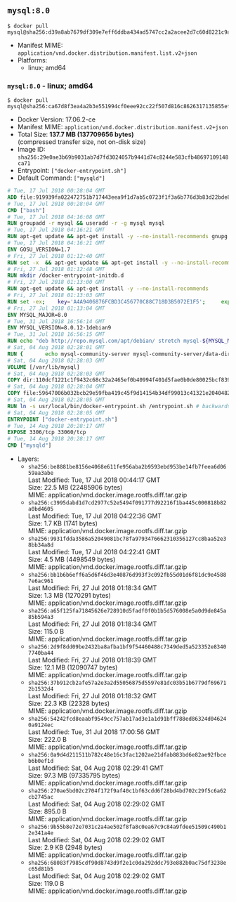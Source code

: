 ## `mysql:8.0`

```console
$ docker pull mysql@sha256:d39a8ab7679df309e7eff6ddba434ad5747cc2a2acee2d7c60d8221c9acedcad
```

-	Manifest MIME: `application/vnd.docker.distribution.manifest.list.v2+json`
-	Platforms:
	-	linux; amd64

### `mysql:8.0` - linux; amd64

```console
$ docker pull mysql@sha256:ca67d8f3ea4a2b3e551994cf0eee92cc22f507d816c8626317135855ef52e15c
```

-	Docker Version: 17.06.2-ce
-	Manifest MIME: `application/vnd.docker.distribution.manifest.v2+json`
-	Total Size: **137.7 MB (137709656 bytes)**  
	(compressed transfer size, not on-disk size)
-	Image ID: `sha256:29e0ae3b69b9031ab7d7fd3024057b9441d74c8244e583cfb48697109148ca71`
-	Entrypoint: `["docker-entrypoint.sh"]`
-	Default Command: `["mysqld"]`

```dockerfile
# Tue, 17 Jul 2018 00:28:04 GMT
ADD file:919939fa022472751b717443eea9f1d7ab5c0723f1f3a6b776d3b83d22bde818 in / 
# Tue, 17 Jul 2018 00:28:04 GMT
CMD ["bash"]
# Tue, 17 Jul 2018 04:16:08 GMT
RUN groupadd -r mysql && useradd -r -g mysql mysql
# Tue, 17 Jul 2018 04:16:21 GMT
RUN apt-get update && apt-get install -y --no-install-recommends gnupg dirmngr && rm -rf /var/lib/apt/lists/*
# Tue, 17 Jul 2018 04:16:21 GMT
ENV GOSU_VERSION=1.7
# Fri, 27 Jul 2018 01:12:40 GMT
RUN set -x 	&& apt-get update && apt-get install -y --no-install-recommends ca-certificates wget && rm -rf /var/lib/apt/lists/* 	&& wget -O /usr/local/bin/gosu "https://github.com/tianon/gosu/releases/download/$GOSU_VERSION/gosu-$(dpkg --print-architecture)" 	&& wget -O /usr/local/bin/gosu.asc "https://github.com/tianon/gosu/releases/download/$GOSU_VERSION/gosu-$(dpkg --print-architecture).asc" 	&& export GNUPGHOME="$(mktemp -d)" 	&& gpg --keyserver ha.pool.sks-keyservers.net --recv-keys B42F6819007F00F88E364FD4036A9C25BF357DD4 	&& gpg --batch --verify /usr/local/bin/gosu.asc /usr/local/bin/gosu 	&& gpgconf --kill all 	&& rm -rf "$GNUPGHOME" /usr/local/bin/gosu.asc 	&& chmod +x /usr/local/bin/gosu 	&& gosu nobody true 	&& apt-get purge -y --auto-remove ca-certificates wget
# Fri, 27 Jul 2018 01:12:48 GMT
RUN mkdir /docker-entrypoint-initdb.d
# Fri, 27 Jul 2018 01:13:00 GMT
RUN apt-get update && apt-get install -y --no-install-recommends 		pwgen 		openssl 		perl 	&& rm -rf /var/lib/apt/lists/*
# Fri, 27 Jul 2018 01:13:03 GMT
RUN set -ex; 	key='A4A9406876FCBD3C456770C88C718D3B5072E1F5'; 	export GNUPGHOME="$(mktemp -d)"; 	gpg --keyserver ha.pool.sks-keyservers.net --recv-keys "$key"; 	gpg --export "$key" > /etc/apt/trusted.gpg.d/mysql.gpg; 	gpgconf --kill all; 	rm -rf "$GNUPGHOME"; 	apt-key list > /dev/null
# Fri, 27 Jul 2018 01:13:04 GMT
ENV MYSQL_MAJOR=8.0
# Tue, 31 Jul 2018 16:56:14 GMT
ENV MYSQL_VERSION=8.0.12-1debian9
# Tue, 31 Jul 2018 16:56:15 GMT
RUN echo "deb http://repo.mysql.com/apt/debian/ stretch mysql-${MYSQL_MAJOR}" > /etc/apt/sources.list.d/mysql.list
# Sat, 04 Aug 2018 02:28:01 GMT
RUN { 		echo mysql-community-server mysql-community-server/data-dir select ''; 		echo mysql-community-server mysql-community-server/root-pass password ''; 		echo mysql-community-server mysql-community-server/re-root-pass password ''; 		echo mysql-community-server mysql-community-server/remove-test-db select false; 	} | debconf-set-selections 	&& apt-get update && apt-get install -y mysql-community-client="${MYSQL_VERSION}" mysql-community-server-core="${MYSQL_VERSION}" && rm -rf /var/lib/apt/lists/* 	&& rm -rf /var/lib/mysql && mkdir -p /var/lib/mysql /var/run/mysqld 	&& chown -R mysql:mysql /var/lib/mysql /var/run/mysqld 	&& chmod 777 /var/run/mysqld
# Sat, 04 Aug 2018 02:28:03 GMT
VOLUME [/var/lib/mysql]
# Sat, 04 Aug 2018 02:28:03 GMT
COPY dir:110dcf1221c1f9432c68c32a2465ef0b40994f401d5fae0b0de80025bcf839a5 in /etc/mysql/ 
# Sat, 04 Aug 2018 02:28:04 GMT
COPY file:59647006b032bcb29e59fba419c45f9d14154b34df99013c41321e204048254c in /usr/local/bin/ 
# Sat, 04 Aug 2018 02:28:05 GMT
RUN ln -s usr/local/bin/docker-entrypoint.sh /entrypoint.sh # backwards compat
# Sat, 04 Aug 2018 02:28:05 GMT
ENTRYPOINT ["docker-entrypoint.sh"]
# Tue, 14 Aug 2018 20:28:17 GMT
EXPOSE 3306/tcp 33060/tcp
# Tue, 14 Aug 2018 20:28:17 GMT
CMD ["mysqld"]
```

-	Layers:
	-	`sha256:be8881be8156e4068e611fe956aba2b9593ebd953be14fb7feea6d0659aa3abe`  
		Last Modified: Tue, 17 Jul 2018 00:44:17 GMT  
		Size: 22.5 MB (22485906 bytes)  
		MIME: application/vnd.docker.image.rootfs.diff.tar.gzip
	-	`sha256:c3995dabd1d7cd2977c52e5494f091777d92216f1ba445c000818b82a0bd4605`  
		Last Modified: Tue, 17 Jul 2018 04:22:36 GMT  
		Size: 1.7 KB (1741 bytes)  
		MIME: application/vnd.docker.image.rootfs.diff.tar.gzip
	-	`sha256:9931fdda3586a52049081bc78fa9793476662310356127cc8baa52e38bb34a8d`  
		Last Modified: Tue, 17 Jul 2018 04:22:41 GMT  
		Size: 4.5 MB (4498549 bytes)  
		MIME: application/vnd.docker.image.rootfs.diff.tar.gzip
	-	`sha256:bb1b6b6eff6a5d6f46d3e40876d993f3c092fb55d01d6f81dc9e45887e6ac961`  
		Last Modified: Fri, 27 Jul 2018 01:18:34 GMT  
		Size: 1.3 MB (1270291 bytes)  
		MIME: application/vnd.docker.image.rootfs.diff.tar.gzip
	-	`sha256:a65f125fa71845626e728910d5fadf0f0b1b5d576008e5a0d9de845a85b594a3`  
		Last Modified: Fri, 27 Jul 2018 01:18:34 GMT  
		Size: 115.0 B  
		MIME: application/vnd.docker.image.rootfs.diff.tar.gzip
	-	`sha256:2d9f8dd09be2432ba8afba1bf9f54460488c7349ded5a523352e83407740ba44`  
		Last Modified: Fri, 27 Jul 2018 01:18:39 GMT  
		Size: 12.1 MB (12090747 bytes)  
		MIME: application/vnd.docker.image.rootfs.diff.tar.gzip
	-	`sha256:37b912cb2afe57a2e3a2d55056875d5597e81dc03b51b6779df696712b1532d4`  
		Last Modified: Fri, 27 Jul 2018 01:18:32 GMT  
		Size: 22.3 KB (22328 bytes)  
		MIME: application/vnd.docker.image.rootfs.diff.tar.gzip
	-	`sha256:54242fcd8eaabf9549cc757ab17ad3e1a1d91bff788ed86324d046240a9124ec`  
		Last Modified: Tue, 31 Jul 2018 17:00:56 GMT  
		Size: 222.0 B  
		MIME: application/vnd.docker.image.rootfs.diff.tar.gzip
	-	`sha256:0a9d4d211511b782c48e16c3fac1202ae21dfab883bd6e82ae92fbceb6b0ef1d`  
		Last Modified: Sat, 04 Aug 2018 02:29:41 GMT  
		Size: 97.3 MB (97335795 bytes)  
		MIME: application/vnd.docker.image.rootfs.diff.tar.gzip
	-	`sha256:270ae5bd02c2704f172f9af40c1bf63cdd6f28bd4bd702c29f5c6a62cb2745ac`  
		Last Modified: Sat, 04 Aug 2018 02:29:02 GMT  
		Size: 895.0 B  
		MIME: application/vnd.docker.image.rootfs.diff.tar.gzip
	-	`sha256:9b55b8e72e7031c2a4ae502f8fa8c0ea67c9c84a9fdee51509c490b12e341a4e`  
		Last Modified: Sat, 04 Aug 2018 02:29:02 GMT  
		Size: 2.9 KB (2948 bytes)  
		MIME: application/vnd.docker.image.rootfs.diff.tar.gzip
	-	`sha256:68083f7985cdf90d8743d9f2e1c0da292ddc793e882b0ac75df3238ec65d81b5`  
		Last Modified: Sat, 04 Aug 2018 02:29:02 GMT  
		Size: 119.0 B  
		MIME: application/vnd.docker.image.rootfs.diff.tar.gzip
